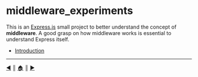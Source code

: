 # middleware_experiments
This is an [Express.js][1] small project to better understand the concept of **middleware**. A good grasp on how middleware works is essential to understand Express itself.

* [Introduction][l1]

---
[:arrow_backward:][back] ║ [:house:][home] ║ [:arrow_forward:][next]

<!-- navigation -->
[home]: #
[back]: #
[next]: README/intro.md

<!-- links -->
[1]: http://expressjs.com/en/index.html

<!-- menu -->
[l1]: README/intro.md
